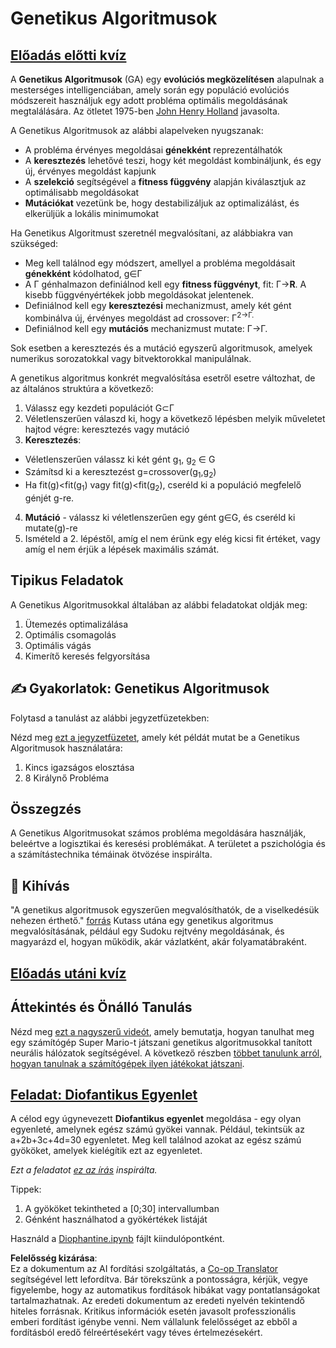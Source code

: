 <!--
CO_OP_TRANSLATOR_METADATA:
{
  "original_hash": "893aa368cb485da704b466a0f3775587",
  "translation_date": "2025-08-25T23:17:44+00:00",
  "source_file": "lessons/6-Other/21-GeneticAlgorithms/README.md",
  "language_code": "hu"
}
-->
# Genetikus Algoritmusok

## [Előadás előtti kvíz](https://ff-quizzes.netlify.app/en/ai/quiz/41)

A **Genetikus Algoritmusok** (GA) egy **evolúciós megközelítésen** alapulnak a mesterséges intelligenciában, amely során egy populáció evolúciós módszereit használjuk egy adott probléma optimális megoldásának megtalálására. Az ötletet 1975-ben [John Henry Holland](https://wikipedia.org/wiki/John_Henry_Holland) javasolta.

A Genetikus Algoritmusok az alábbi alapelveken nyugszanak:

* A probléma érvényes megoldásai **génekként** reprezentálhatók
* A **keresztezés** lehetővé teszi, hogy két megoldást kombináljunk, és egy új, érvényes megoldást kapjunk
* A **szelekció** segítségével a **fitness függvény** alapján kiválasztjuk az optimálisabb megoldásokat
* **Mutációkat** vezetünk be, hogy destabilizáljuk az optimalizálást, és elkerüljük a lokális minimumokat

Ha Genetikus Algoritmust szeretnél megvalósítani, az alábbiakra van szükséged:

 * Meg kell találnod egy módszert, amellyel a probléma megoldásait **génekként** kódolhatod, g∈Γ
 * A Γ génhalmazon definiálnod kell egy **fitness függvényt**, fit: Γ→**R**. A kisebb függvényértékek jobb megoldásokat jelentenek.
 * Definiálnod kell egy **keresztezési** mechanizmust, amely két gént kombinálva új, érvényes megoldást ad crossover: Γ<sup>2</sub>→Γ.
 * Definiálnod kell egy **mutációs** mechanizmust mutate: Γ→Γ.

Sok esetben a keresztezés és a mutáció egyszerű algoritmusok, amelyek numerikus sorozatokkal vagy bitvektorokkal manipulálnak.

A genetikus algoritmus konkrét megvalósítása esetről esetre változhat, de az általános struktúra a következő:

1. Válassz egy kezdeti populációt G⊂Γ
2. Véletlenszerűen válaszd ki, hogy a következő lépésben melyik műveletet hajtod végre: keresztezés vagy mutáció
3. **Keresztezés**:
  * Véletlenszerűen válassz ki két gént g<sub>1</sub>, g<sub>2</sub> ∈ G
  * Számítsd ki a keresztezést g=crossover(g<sub>1</sub>,g<sub>2</sub>)
  * Ha fit(g)<fit(g<sub>1</sub>) vagy fit(g)<fit(g<sub>2</sub>), cseréld ki a populáció megfelelő génjét g-re.
4. **Mutáció** - válassz ki véletlenszerűen egy gént g∈G, és cseréld ki mutate(g)-re
5. Ismételd a 2. lépéstől, amíg el nem érünk egy elég kicsi fit értéket, vagy amíg el nem érjük a lépések maximális számát.

## Tipikus Feladatok

A Genetikus Algoritmusokkal általában az alábbi feladatokat oldják meg:

1. Ütemezés optimalizálása
1. Optimális csomagolás
1. Optimális vágás
1. Kimerítő keresés felgyorsítása

## ✍️ Gyakorlatok: Genetikus Algoritmusok

Folytasd a tanulást az alábbi jegyzetfüzetekben:

Nézd meg [ezt a jegyzetfüzetet](../../../../../lessons/6-Other/21-GeneticAlgorithms/Genetic.ipynb), amely két példát mutat be a Genetikus Algoritmusok használatára:

1. Kincs igazságos elosztása
1. 8 Királynő Probléma

## Összegzés

A Genetikus Algoritmusokat számos probléma megoldására használják, beleértve a logisztikai és keresési problémákat. A területet a pszichológia és a számítástechnika témáinak ötvözése inspirálta.

## 🚀 Kihívás

"A genetikus algoritmusok egyszerűen megvalósíthatók, de a viselkedésük nehezen érthető." [forrás](https://wikipedia.org/wiki/Genetic_algorithm) Kutass utána egy genetikus algoritmus megvalósításának, például egy Sudoku rejtvény megoldásának, és magyarázd el, hogyan működik, akár vázlatként, akár folyamatábraként.

## [Előadás utáni kvíz](https://ff-quizzes.netlify.app/en/ai/quiz/42)

## Áttekintés és Önálló Tanulás

Nézd meg [ezt a nagyszerű videót](https://www.youtube.com/watch?v=qv6UVOQ0F44), amely bemutatja, hogyan tanulhat meg egy számítógép Super Mario-t játszani genetikus algoritmusokkal tanított neurális hálózatok segítségével. A következő részben [többet tanulunk arról, hogyan tanulnak a számítógépek ilyen játékokat játszani](../22-DeepRL/README.md).

## [Feladat: Diofantikus Egyenlet](../../../../../lessons/6-Other/21-GeneticAlgorithms/Diophantine.ipynb)

A célod egy úgynevezett **Diofantikus egyenlet** megoldása - egy olyan egyenleté, amelynek egész számú gyökei vannak. Például, tekintsük az a+2b+3c+4d=30 egyenletet. Meg kell találnod azokat az egész számú gyököket, amelyek kielégítik ezt az egyenletet.

*Ezt a feladatot [ez az írás](https://habr.com/post/128704/) inspirálta.*

Tippek:

1. A gyököket tekintheted a [0;30] intervallumban
1. Génként használhatod a gyökértékek listáját

Használd a [Diophantine.ipynb](../../../../../lessons/6-Other/21-GeneticAlgorithms/Diophantine.ipynb) fájlt kiindulópontként.

**Felelősség kizárása**:  
Ez a dokumentum az AI fordítási szolgáltatás, a [Co-op Translator](https://github.com/Azure/co-op-translator) segítségével lett lefordítva. Bár törekszünk a pontosságra, kérjük, vegye figyelembe, hogy az automatikus fordítások hibákat vagy pontatlanságokat tartalmazhatnak. Az eredeti dokumentum az eredeti nyelvén tekintendő hiteles forrásnak. Kritikus információk esetén javasolt professzionális emberi fordítást igénybe venni. Nem vállalunk felelősséget az ebből a fordításból eredő félreértésekért vagy téves értelmezésekért.